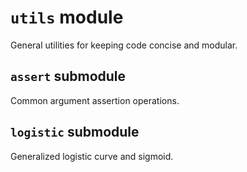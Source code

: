# `utils` module
General utilities for keeping code concise and modular.


## `assert` submodule
Common argument assertion operations.

## `logistic` submodule
Generalized logistic curve and sigmoid.